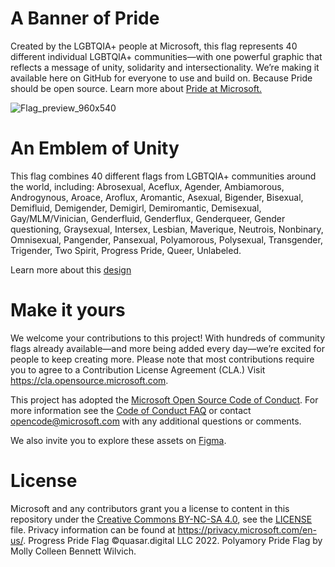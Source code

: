 # A Banner of Pride
Created by the LGBTQIA+ people at Microsoft, this flag represents 40 different individual LGBTQIA+ communities—with one powerful graphic that reflects a message of unity, solidarity and intersectionality. We’re making it available here on GitHub for everyone to use and build on. Because Pride should be open source. Learn more about [Pride at Microsoft.](https://unlocked.microsoft.com/pride/) 

![Flag_preview_960x540](https://user-images.githubusercontent.com/113071293/191797913-c49cd0d2-1ae9-40d8-bbcd-8e19da9f0cbd.jpg)

# An Emblem of Unity
This flag combines 40 different flags from LGBTQIA+ communities around the world, including: Abrosexual, Aceflux, Agender, Ambiamorous, Androgynous, Aroace, Aroflux, Aromantic, Asexual, Bigender, Bisexual, Demifluid, Demigender, Demigirl, Demiromantic, Demisexual, Gay/MLM/Vinician, Genderfluid, Genderflux,  Genderqueer, Gender questioning, Graysexual, Intersex, Lesbian, Maverique, Neutrois, Nonbinary, Omnisexual, Pangender, Pansexual, Polyamorous, Polysexual, Transgender, Trigender, Two Spirit, Progress Pride, Queer, Unlabeled. 

Learn more about this [design](https://medium.com/microsoft-design/pride-should-be-open-source-e4eb50fae2f9)

# Make it yours

We welcome your contributions to this project! With hundreds of community flags already available—and more being added every day—we’re excited for people to keep creating more. Please note that most contributions require you to agree to a Contribution License Agreement (CLA.) Visit https://cla.opensource.microsoft.com.

This project has adopted the [Microsoft Open Source Code of Conduct](https://opensource.microsoft.com/codeofconduct/). For more information see the [Code of Conduct FAQ](https://opensource.microsoft.com/codeofconduct/faq/) or contact [opencode@microsoft.com](mailto:opencode@microsoft.com) with any additional questions or comments.

We also invite you to explore these assets on [Figma](https://www.figma.com/community/file/1158808367098375909).

# License

Microsoft and any contributors grant you a license to content in this repository under the [Creative Commons BY-NC-SA 4.0](https://creativecommons.org/licenses/by-nc-sa/4.0/legalcode), see the [LICENSE](LICENSE) file. Privacy information can be found at https://privacy.microsoft.com/en-us/. Progress Pride Flag ©quasar.digital LLC 2022. Polyamory Pride Flag by Molly Colleen Bennett Wilvich.
